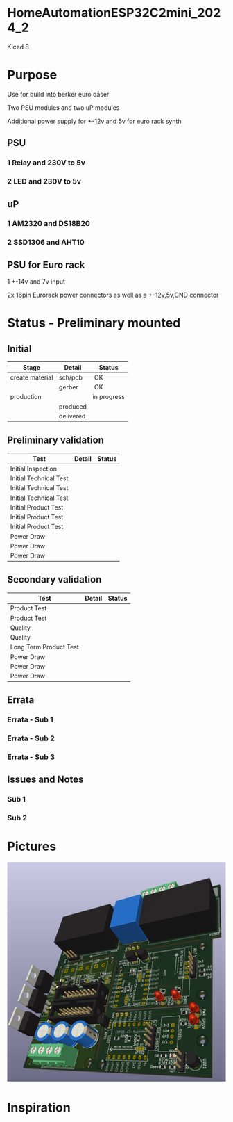 # HomeAutomationESP32C2mini_2024_2

 Kicad 8

# Purpose
Use for build into berker euro dåser

Two PSU modules and two uP modules

Additional power supply for +-12v and 5v for euro rack synth

## PSU
### 1 Relay and 230V to 5v
### 2 LED and 230V to 5v
## uP
### 1 AM2320 and DS18B20
### 2 SSD1306 and AHT10

## PSU for Euro rack
1 +-14v and 7v input

2x 16pin Eurorack power connectors as well as a +-12v,5v,GND connector

# Status - Preliminary mounted
## Initial 
| Stage  | Detail | Status |
| ------------- | ------------- | ------------- |
| create material  | sch/pcb | OK  |
| | gerber | OK |
| production  |   | in progress |
|  | produced |  |
|  | delivered |  |
## Preliminary validation
| Test  | Detail | Status |
| ------------- | ------------- | ------------- |
| Initial Inspection | |  |
| Initial Technical Test |  |  |
| Initial Technical Test |  |  |
| Initial Technical Test |  |  |
| Initial Product Test |  |  |
| Initial Product Test |  |  |
| Initial Product Test |  |  |
| Power Draw |  |  |
| Power Draw |  |  |
| Power Draw |  |  |

## Secondary validation
| Test  | Detail | Status |
| ------------- | ------------- |------------- |
| Product Test |  | |
| Product Test |  |  |
| Quality | | |
| Quality | | |
| Long Term Product Test |  |  |
| Power Draw |  |  |
| Power Draw |  |  |
| Power Draw |  |  |

## Errata
### Errata - Sub 1
### Errata - Sub 2
### Errata - Sub 3

## Issues and Notes
### Sub 1
### Sub 2

# Pictures
![](HomeAutomationESP32C2mini_2024_2.jpg)


# Inspiration
